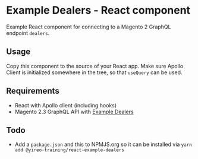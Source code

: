 # Example Dealers - React component
Example React component for connecting to a Magento 2 GraphQL endpoint `dealers`.

## Usage
Copy this component to the source of your React app. Make sure Apollo Client is initialized somewhere in
the tree, so that `useQuery` can be used.

## Requirements
- React with Apollo client (including hooks)
- Magento 2.3 GraphQL API with [Example Dealers](https://github.com/yireo-training/magento2-example-dealers)

## Todo
- Add a `package.json` and this to NPMJS.org so it can be installed via `yarn add @yireo-training/react-example-dealers`
